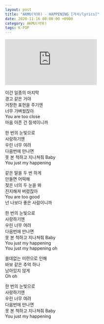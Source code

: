 ```yaml
---
layout: post
title: "AKMU(악뮤) - HAPPENING [가사/lyrics]"
date: 2020-11-16 00:00:00 +0900
category: AKMU(악뮤)
tags: K-POP
---
```


<div class="youtube-iframe-container iframe-16-to-9">
    <iframe src="https://www.youtube.com/embed/wgVyY-snqd4" title="AKMU(악뮤) - HAPPENING" frameborder="0" allow="accelerometer; autoplay; clipboard-write; encrypted-media; gyroscope; picture-in-picture; web-share" allowfullscreen></iframe>
</div>

이건 일종의 마지막  
경고 같은 거야  
거창한 표현을 주기엔  
너무 가벼웠잖아  
You are too close  
마음 아픈 건 질색이니까

한 번의 눈빛으로  
사랑하기엔  
우린 너무 여려  
다음번에 만나면  
못 본 척하고 지나쳐줘 Baby  
You just my happening

같은 말을 두 번 하게  
만들면 어떡해  
젖은 너의 두 눈을 봐  
진지해져 버렸잖아  
You are too good  
넌 나보다 좋은 사람이니까

한 번의 눈빛으로  
사랑하기엔  
우린 너무 여려  
다음번에 만나면  
못 본 척하고 지나쳐줘 Baby  
You just my happening  
You just my happening oh

쓸데없는 미련으로 인해  
바보 같은 추억 하나  
남아있지 않게  
Oh oh

한 번의 눈빛으로  
사랑하기엔  
우린 너무 여려  
다음번에 만나면  
못 본 척하고 지나쳐줘 Baby  
You just my happening